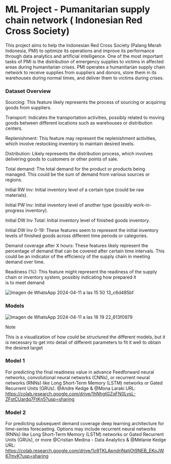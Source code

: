 # ML Project  - Pumanitarian supply chain network ( Indonesian Red Cross Society)

This project aims to help the Indonesian Red Cross Society (Palang Merah Indonesia, PMI) to optimize its operations and improve its performance through data analytics and artificial intelligence.  One of the most important tasks of PMI is the distribution of emergency supplies to victims in affected areas during humanitarian crises. PMI operates a humanitarian supply chain network to receive supplies from suppliers  and donors, store them in its warehouses during normal times, and deliver them to victims during crises.

### Dataset Overview

Sourcing: This feature likely represents the process of sourcing or acquiring goods from suppliers.

Transport: Indicates the transportation activities, possibly related to moving goods between different locations such as warehouses or distribution centers.

Replenishment: This feature may represent the replenishment activities, which involve restocking inventory to maintain desired levels.

Distribution: Likely represents the distribution process, which involves delivering goods to customers or other points of sale.

Total demand: The total demand for the product or products being managed. This could be the sum of demand from various sources or regions.

Initial RW Inv: Initial inventory level of a certain type (could be raw materials).

Initial PW Inv: Initial inventory level of another type (possibly work-in-progress inventory).

Initial DW Inv Total: Initial inventory level of finished goods inventory.

Initial DW Inv 0-19: These features seem to represent the initial inventory levels of finished goods across different time periods or categories.

Demand coverage after X hours: These features likely represent the percentage of demand that can be covered after certain time intervals. This could be an indicator of the efficiency of the supply chain in meeting demand over time.

Readiness (%): This feature might represent the readiness of the supply chain or inventory system, possibly indicating how prepared it is to meet demand

![Imagen de WhatsApp 2024-04-11 a las 15 50 13_c6d485bf](https://github.com/Jhonnatan7br/ML-Project--Humanitarian-supply-chain-network---Indonesian-Red-Cross-Society-/assets/104907786/c72b64c0-dceb-413d-867a-20a2ddcd3df7)

### Models

![Imagen de WhatsApp 2024-04-11 a las 16 19 22_613f0979](https://github.com/Jhonnatan7br/ML-Project--Humanitarian-supply-chain-network---Indonesian-Red-Cross-Society-/assets/104907786/a325e6d0-77dd-45b3-8db9-a581d446ee44)

>[!NOTE]
>This is a visualization of how could be structured the different models, but it is necessary to get into detail of different parameters to fit it well to obtain the desired target

### Model 1
For predicting the final readiness value in advance
Feedforward neural networks, convolutional neural networks (CNNs), or recurrent neural networks (RNNs) like Long Short-Term Memory (LSTM) networks or Gated Recurrent Units (GRUs). @Andre Kedge & @Mona Laraki 
URL: https://colab.research.google.com/drive/1hNhgtGZqFN0LysL-ZFstCUardq7FtKn5?usp=sharing 

### Model 2
For predicting subsequent demand coverage
deep learning architecture for time-series forecasting. Options may include recurrent neural networks (RNNs) like Long Short-Term Memory (LSTM) networks or Gated Recurrent Units (GRUs), or more @Cristian Medina - Data Analytics  & @Mélanie Kedge 
URL: https://colab.research.google.com/drive/1o9TKLApndriNatjOt9NEB_EKoJW67mvK?usp=sharing 
